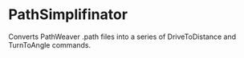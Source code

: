 # PathSimplifinator

Converts PathWeaver .path files into a series of DriveToDistance and TurnToAngle commands.